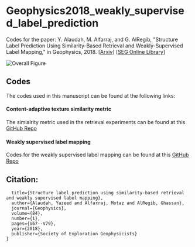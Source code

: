 # Geophysics2018_weakly_supervised_label_prediction
Codes for the paper: Y. Alaudah, M. Alfarraj, and G. AlRegib, "Structure Label Prediction Using Similarity-Based Retrieval and Weakly-Supervised Label Mapping," in Geophysics, 2018. [[Arxiv](https://arxiv.org/pdf/1905.06528.pdf)] [[SEG Online Library](https://pubs.geoscienceworld.org/geophysics/article-abstract/84/1/V67/568010)]

![Overall Figure](https://github.com/olivesgatech/Geophysics2018_weakly_supervised_label_prediction/blob/master/figures/overall_figure.PNG)


## Codes 

The codes used in this manuscript can be found at the following links: 
#### Content-adaptive texture similarity metric 
The simialrity metric used in the retrieval experiments can be found at this [GitHub Repo](https://github.com/olivesgatech/Content-Adaptive-Non-Parametric-Texture-Similarity-Measure)

#### Weakly supervised label mapping
Codes for the weakly supervised label mapping can be found at this [GitHub Repo](https://github.com/olivesgatech/SEG2017-weakly-supervised-labeling)


## Citation: 

``` @article{alaudah2018structure,
  title={Structure label prediction using similarity-based retrieval and weakly supervised label mapping},
  author={Alaudah, Yazeed and Alfarraj, Motaz and AlRegib, Ghassan},
  journal={Geophysics},
  volume={84},
  number={1},
  pages={V67--V79},
  year={2018},
  publisher={Society of Exploration Geophysicists}
}
```
